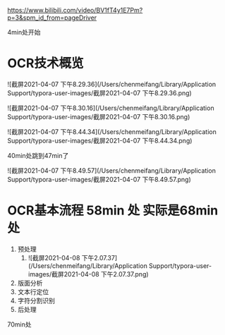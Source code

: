 https://www.bilibili.com/video/BV1fT4y1E7Pm?p=3&spm_id_from=pageDriver

4min处开始

# OCR技术概览

![截屏2021-04-07 下午8.29.36](/Users/chenmeifang/Library/Application Support/typora-user-images/截屏2021-04-07 下午8.29.36.png)

![截屏2021-04-07 下午8.30.16](/Users/chenmeifang/Library/Application Support/typora-user-images/截屏2021-04-07 下午8.30.16.png)

![截屏2021-04-07 下午8.44.34](/Users/chenmeifang/Library/Application Support/typora-user-images/截屏2021-04-07 下午8.44.34.png)

40min处跳到47min了

![截屏2021-04-07 下午8.49.57](/Users/chenmeifang/Library/Application Support/typora-user-images/截屏2021-04-07 下午8.49.57.png)

# OCR基本流程 58min 处 实际是68min处

1. 预处理
   1. ![截屏2021-04-08 下午2.07.37](/Users/chenmeifang/Library/Application Support/typora-user-images/截屏2021-04-08 下午2.07.37.png)
2. 版面分析
3. 文本行定位
4. 字符分割识别
5. 后处理

70min处






























